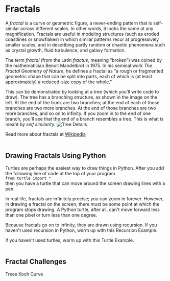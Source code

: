 # Fractals
A *fractal* is a curve or geometric figure, a never-ending pattern that is self-similar across different scales. In other words, it looks the same at any magnification. Fractals are useful in modeling structures (such as eroded coastlines or snowflakes) in which similar patterns recur at progressively smaller scales, and in describing partly random or chaotic phenomena such as crystal growth, fluid turbulence, and galaxy formation.

The term *fractal* (from the Latin *fractus*, meaning “broken”) was coined by the mathematician Benoit Mandelbrot in 1975. In his seminal work *The Fractal Geometry of Nature*, he defines a fractal as “a rough or fragmented geometric shape that can be split into parts, each of which is (at least approximately) a reduced-size copy of the whole.”

This can be demonstrated by looking at a tree (which you'll write code to draw). The tree has a branching structure, as shown in the image on the left. At the end of the trunk are two branches; at the end of each of those branches are two more branches. At the end of those branches are two more branches, and so on to infinity. If you zoom in to the end of one branch, you'll see that the end of a branch resembles a tree. This is what is meant by *self similarity*.
![Tree Details](https://raw.githubusercontent.com/martybillingsley/images/master/treeDetail.png)

Read more about fractals at [Wikipedia](https://en.wikipedia.org/wiki/Fractal) <br><br>

## Drawing Fractals Using Python
Turtles are perhaps the easiest way to draw things in Python. After you add the following line of code at the top of your program  <br>
`from turtle import * ` <br>
then you have a turtle that can move around the screen drawing lines with a pen.  

In real life, fractals are infinitely precise; you can zoom in forever. However, in drawing a fractal on the screen, there must be some point at which the program stops drawing. A Python turtle, after all, can't move forward less than one pixel or turn less than one degree.

Because fractals go on to infinity, they are drawn using recursion. If you haven't used recursion in Python, warm up with this Recursion Example.

If you haven't used turtles, warm up with this Turtle Example.
<br><br>
## Fractal Challenges
Trees
Koch Curve
